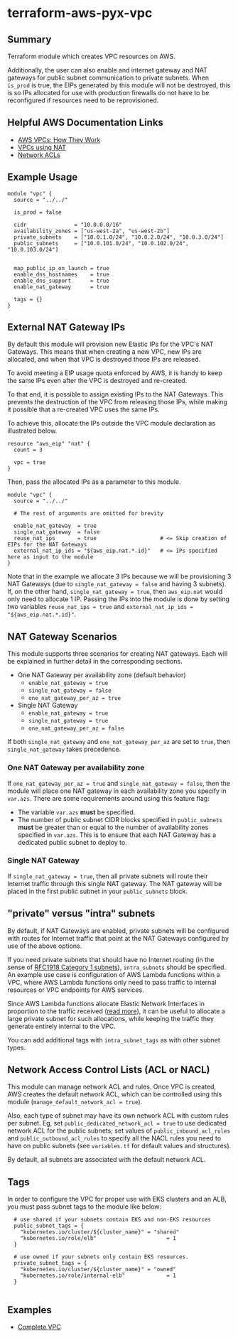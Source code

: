 # terraform-aws-pyx-vpc

## Summary

Terraform module which creates VPC resources on AWS.

Additionally, the user can also enable and internet gateway and NAT gateways for public subnet communication to private subnets. When `is_prod` is true, the EIPs generated by this module will not be destroyed, this is so IPs allocated for use with production firewalls do not have to be reconfigured if resources need to be reprovisioned.

## Helpful AWS Documentation Links

* [AWS VPCs: How They Work](https://docs.aws.amazon.com/vpc/latest/userguide/how-it-works.html)
* [VPCs using NAT](https://docs.aws.amazon.com/vpc/latest/userguide/VPC_Scenario2.html)
* [Network ACLs](https://docs.aws.amazon.com/vpc/latest/userguide/vpc-network-acls.html#nacl-basics)

## Example Usage

```hcl
module "vpc" {
  source = "../../"

  is_prod = false

  cidr               = "10.0.0.0/16"
  availability_zones = ["us-west-2a", "us-west-2b"]
  private_subnets    = ["10.0.1.0/24", "10.0.2.0/24", "10.0.3.0/24"]
  public_subnets     = ["10.0.101.0/24", "10.0.102.0/24", "10.0.103.0/24"]


  map_public_ip_on_launch = true
  enable_dns_hostnames    = true
  enable_dns_support      = true
  enable_nat_gateway      = true
  
  tags = {}
}
```

## External NAT Gateway IPs

By default this module will provision new Elastic IPs for the VPC's NAT Gateways.
This means that when creating a new VPC, new IPs are allocated, and when that VPC is destroyed those IPs are released.

To avoid meeting a EIP usage quota enforced by AWS, it is handy to keep the same IPs even after the VPC is destroyed and re-created.

To that end, it is possible to assign existing IPs to the NAT Gateways.
This prevents the destruction of the VPC from releasing those IPs, while making it possible that a re-created VPC uses the same IPs.

To achieve this, allocate the IPs outside the VPC module declaration as illustrated below.

```hcl
resource "aws_eip" "nat" {
  count = 3

  vpc = true
}
```

Then, pass the allocated IPs as a parameter to this module.

```hcl
module "vpc" {
  source = "../../"

  # The rest of arguments are omitted for brevity

  enable_nat_gateway  = true
  single_nat_gateway  = false
  reuse_nat_ips       = true                    # <= Skip creation of EIPs for the NAT Gateways
  external_nat_ip_ids = "${aws_eip.nat.*.id}"   # <= IPs specified here as input to the module
}
```

Note that in the example we allocate 3 IPs because we will be provisioning 3 NAT Gateways (due to `single_nat_gateway = false` and having 3 subnets).
If, on the other hand, `single_nat_gateway = true`, then `aws_eip.nat` would only need to allocate 1 IP.
Passing the IPs into the module is done by setting two variables `reuse_nat_ips = true` and `external_nat_ip_ids = "${aws_eip.nat.*.id}"`.

## NAT Gateway Scenarios

This module supports three scenarios for creating NAT gateways. Each will be explained in further detail in the corresponding sections.

* One NAT Gateway per availability zone (default behavior)
  * `enable_nat_gateway = true`
  * `single_nat_gateway = false`
  * `one_nat_gateway_per_az = true`
* Single NAT Gateway
  * `enable_nat_gateway = true`
  * `single_nat_gateway = true`
  * `one_nat_gateway_per_az = false`

If both `single_nat_gateway` and `one_nat_gateway_per_az` are set to `true`, then `single_nat_gateway` takes precedence.

### One NAT Gateway per availability zone

If `one_nat_gateway_per_az = true` and `single_nat_gateway = false`, then the module will place one NAT gateway in each availability zone you specify in `var.azs`. There are some requirements around using this feature flag:

* The variable `var.azs` **must** be specified.
* The number of public subnet CIDR blocks specified in `public_subnets` **must** be greater than or equal to the number of availability zones specified in `var.azs`. This is to ensure that each NAT Gateway has a dedicated public subnet to deploy to.

### Single NAT Gateway

If `single_nat_gateway = true`, then all private subnets will route their Internet traffic through this single NAT gateway. The NAT gateway will be placed in the first public subnet in your `public_subnets` block.

## "private" versus "intra" subnets

By default, if NAT Gateways are enabled, private subnets will be configured with routes for Internet traffic that point at the NAT Gateways configured by use of the above options.

If you need private subnets that should have no Internet routing (in the sense of [RFC1918 Category 1 subnets](https://tools.ietf.org/html/rfc1918)), `intra_subnets` should be specified. An example use case is configuration of AWS Lambda functions within a VPC, where AWS Lambda functions only need to pass traffic to internal resources or VPC endpoints for AWS services.

Since AWS Lambda functions allocate Elastic Network Interfaces in proportion to the traffic received ([read more](https://docs.aws.amazon.com/lambda/latest/dg/vpc.html)), it can be useful to allocate a large private subnet for such allocations, while keeping the traffic they generate entirely internal to the VPC.

You can add additional tags with `intra_subnet_tags` as with other subnet types.

## Network Access Control Lists (ACL or NACL)

This module can manage network ACL and rules. Once VPC is created, AWS creates the default network ACL, which can be controlled using this module (`manage_default_network_acl = true`).

Also, each type of subnet may have its own network ACL with custom rules per subnet. Eg, set `public_dedicated_network_acl = true` to use dedicated network ACL for the public subnets; set values of `public_inbound_acl_rules` and `public_outbound_acl_rules` to specify all the NACL rules you need to have on public subnets (see `variables.tf` for default values and structures).

By default, all subnets are associated with the default network ACL.

## Tags

In order to configure the VPC for proper use with EKS clusters and an ALB, you must pass subnet tags to the module like below:

```hcl
  # use shared if your subnets contain EKS and non-EKS resources
  public_subnet_tags = {
    "kubernetes.io/cluster/${cluster_name}" = "shared"
    "kubernetes.io/role/elb"                      = 1
  }

  # use owned if your subnets only contain EKS resources.
  private_subnet_tags = {
    "kubernetes.io/cluster/${cluster_name}" = "owned"
    "kubernetes.io/role/internal-elb"             = 1
  }


```

## Examples

* [Complete VPC](./examples/complete-vpc)
